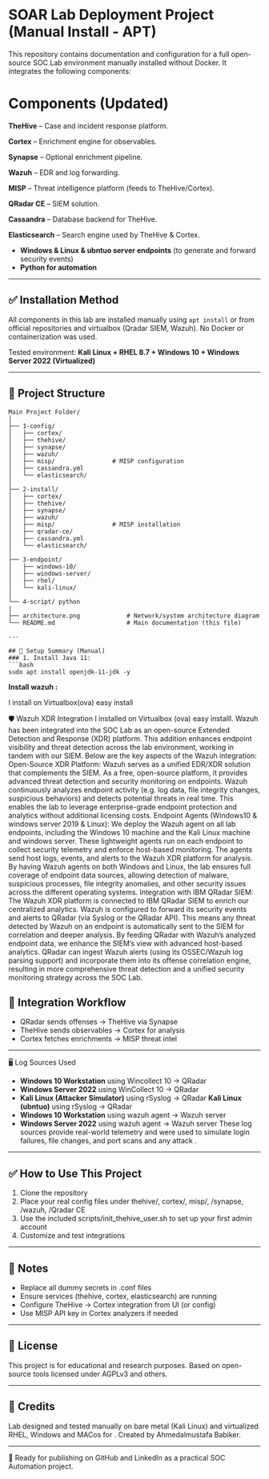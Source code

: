 # SOAR Lab Deployment Project (Manual Install - APT)

This repository contains documentation and configuration for a full open-source SOC Lab environment manually installed without Docker. It integrates the following components:


# Components (Updated)
**TheHive** – Case and incident response platform.

**Cortex** – Enrichment engine for observables.

**Synapse** – Optional enrichment pipeline.

**Wazuh** – EDR and log forwarding.

**MISP** – Threat intelligence platform (feeds to TheHive/Cortex).

**QRadar CE** – SIEM solution.

**Cassandra** – Database backend for TheHive.

**Elasticsearch** – Search engine used by TheHive & Cortex.
- **Windows & Linux & ubntuo server endpoints** (to generate and forward security events)
- **Python for automation**
---

## ✅ Installation Method
All components in this lab are installed manually using `apt install` or from official repositories and virtualbox (Qradar SIEM, Wazuh). No Docker or containerization was used.

Tested environment: **Kali Linux + RHEL 8.7 + Windows 10 + Windows Server 2022 (Virtualized)**

---

## 📂 Project Structure

```
Main Project Folder/
│
├── 1-config/                 
│   ├── cortex/               
│   ├── thehive/             
│   ├── synapse/             
│   ├── wazuh/               
│   ├── misp/                # MISP configuration
│   ├── cassandra.yml        
│   └── elasticsearch/       
│
├── 2-install/               
│   ├── cortex/              
│   ├── thehive/             
│   ├── synapse/             
│   ├── wazuh/               
│   ├── misp/                # MISP installation
│   ├── qradar-ce/           
│   ├── cassandra.yml        
│   └── elasticsearch/       
│
├── 3-endpoint/              
│   ├── windows-10/
│   ├── windows-server/
│   ├── rhel/
│   └── kali-linux/
│
└── 4-script/ python 
|
├── architecture.png             # Network/system architecture diagram
└── README.md                    # Main documentation (this file)

---

## 🔧 Setup Summary (Manual)
### 1. Install Java 11:
```bash
sudo apt install openjdk-11-jdk -y
```





**Install wazuh :**

I install on Virtualbox(ova) easy install

🛡️ Wazuh XDR Integration
I installed on Virtualbox (ova) easy installl.
Wazuh has been integrated into the SOC Lab as an open-source Extended Detection and Response (XDR) platform. This addition enhances endpoint visibility and threat detection across the lab environment, working in tandem with our SIEM. Below are the key aspects of the Wazuh integration:
Open-Source XDR Platform: Wazuh serves as a unified EDR/XDR solution that complements the SIEM. As a free, open-source platform, it provides advanced threat detection and security monitoring on endpoints. Wazuh continuously analyzes endpoint activity (e.g. log data, file integrity changes, suspicious behaviors) and detects potential threats in real time. This enables the lab to leverage enterprise-grade endpoint protection and analytics without additional licensing costs.
Endpoint Agents (Windows10 & windows server 2019 & Linux): We deploy the Wazuh agent on all lab endpoints, including the Windows 10 machine and the Kali Linux machine and windows server. These lightweight agents run on each endpoint to collect security telemetry and enforce host-based monitoring. The agents send host logs, events, and alerts to the Wazuh XDR platform for analysis. By having Wazuh agents on both Windows and Linux, the lab ensures full coverage of endpoint data sources, allowing detection of malware, suspicious processes, file integrity anomalies, and other security issues across the different operating systems.
Integration with IBM QRadar SIEM: The Wazuh XDR platform is connected to IBM QRadar SIEM to enrich our centralized analytics. Wazuh is configured to forward its security events and alerts to QRadar (via Syslog or the QRadar API). This means any threat detected by Wazuh on an endpoint is automatically sent to the SIEM for correlation and deeper analysis. By feeding QRadar with Wazuh’s analyzed endpoint data, we enhance the SIEM’s view with advanced host-based analytics. QRadar can ingest Wazuh alerts (using its OSSEC/Wazuh log parsing support) and incorporate them into its offense correlation engine, resulting in more comprehensive threat detection and a unified security monitoring strategy across the SOC Lab.




## 🔗 Integration Workflow
- QRadar sends offenses → TheHive via Synapse
- TheHive sends observables → Cortex for analysis
- Cortex fetches enrichments → MISP threat intel

----------------------------------------------------------------
🖥️ Log Sources Used
- **Windows 10 Workstation** using Wincollect 10 → QRadar
- **Windows Server 2022** using WinCollect 10 → QRadar
- **Kali Linux (Attacker Simulator)** using rSyslog → QRadar
 **Kali Linux (ubntuo)** using rSyslog → QRadar
- **Windows 10 Workstation** using wazuh agent → Wazuh server
- **Windows Server 2022** using wazuh agent → Wazuh server 
These log sources provide real-world telemetry and were used to simulate login failures, file changes, and port scans and any attack .

---

## ✅ How to Use This Project
1. Clone the repository
2. Place your real config files under thehive/, cortex/, misp/, /synapse, /wazuh, /Qradar CE
3. Use the included scripts/init_thehive_user.sh to set up your first admin account
4. Customize and test integrations

---

## 📌 Notes
- Replace all dummy secrets in .conf files
- Ensure services (thehive, cortex, elasticsearch) are running
- Configure TheHive → Cortex integration from UI (or config)
- Use MISP API key in Cortex analyzers if needed

---

## 📝 License
This project is for educational and research purposes.
Based on open-source tools licensed under AGPLv3 and others.

---

## 🙌 Credits
Lab designed and tested manually on bare metal (Kali Linux) and virtualized RHEL, Windows and MACos for .
Created by Ahmedalmustafa Babiker.

---

📣 Ready for publishing on GitHub and LinkedIn as a practical SOC Automation project.


